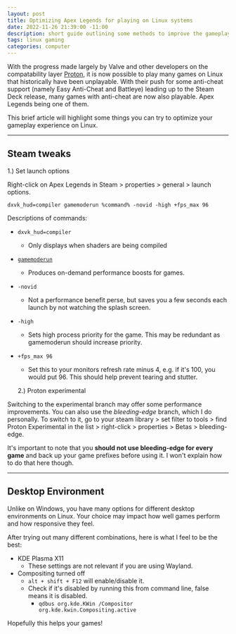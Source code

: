 ```yaml
---
layout: post
title: Optimizing Apex Legends for playing on Linux systems
date: 2022-11-26 21:39:00 -11:00
description: short guide outlining some methods to improve the gameplay experience on Linux
tags: linux gaming
categories: computer
---
```


With the progress made largely by Valve and other developers on the compatability layer [Proton](https://github.com/ValveSoftware/Proton), it is now possible to play many games on Linux that historically have been unplayable. With their push for some anti-cheat support (namely Easy Anti-Cheat and Battleye) leading up to the Steam Deck release, many games with anti-cheat are now also playable. Apex Legends being one of them.

This brief article will highlight some things you can try to optimize your gameplay experience on Linux.

---

## Steam tweaks

1.) Set launch options

Right-click on Apex Legends in Steam > properties > general > launch options.

```
dxvk_hud=compiler gamemoderun %command% -novid -high +fps_max 96
```

Descriptions of commands:

- `dxvk_hud=compiler`
  - Only displays when shaders are being compiled
- [`gamemoderun`](https://github.com/FeralInteractive/gamemode)
  - Produces on-demand performance boosts for games.
- `-novid`
  - Not a performance benefit perse, but saves you a few seconds each launch by not watching the splash screen.
- `-high`
  - Sets high process priority for the game. This may be redundant as gamemoderun should increase priority.
- `+fps_max 96`

  - Set this to your monitors refresh rate minus 4, e.g. if it's 100, you would put 96. This should help prevent tearing and stutter.

  2.) Proton experimental

Switching to the experimental branch may offer some performance improvements. You can also use the _bleeding-edge_ branch, which I do personally. To switch to it, go to your steam library > set filter to tools > find Proton Experimental in the list > right-click > properties > Betas > bleeding-edge.

It's important to note that you **should not use bleeding-edge for every game** and back up your game prefixes before using it. I won't explain how to do that here though.

---

## Desktop Environment

Unlike on Windows, you have many options for different desktop environments on Linux. Your choice may impact how well games perform and how responsive they feel.

After trying out many different combinations, here is what I feel to be the best:

- KDE Plasma X11
  - These settings are not relevant if you are using Wayland.
- Compositing turned off
  - `alt + shift + F12` will enable/disable it.
  - Check if it's disabled by running this from command line, false means it is disabled.
    - `qdbus org.kde.KWin /Compositor org.kde.kwin.Compositing.active`

Hopefully this helps your games!
